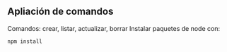 ## Apliación de comandos

Comandos: crear, listar, actualizar, borrar
Instalar paquetes de node con: 
```
npm install
```